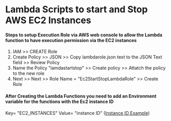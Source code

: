 # Lambda Scripts to start and Stop AWS EC2 Instances 

#### Steps to setup Execution Role via AWS web console to allow the Lambda function to have execution permission via the EC2 instances

1. IAM >> CREATE Role
1. Create Policy >> JSON >> Copy lambdarole.json text to the JSON Text field >> Review Policy
1. Name the Policy "lamdastartstop" >> Create policy >> Attatch the policy to the new role
1. Next >> Next >> Role Name = "Ec2StartStopLambdaRole" >> Create Role


#### After Creating the Lambda Functions you need to add an Environment variable for the functions with the Ec2 instance ID
Key= "EC2_INSTANCES"
Value= "instance ID"
([Instance ID Example](https://docs.aws.amazon.com/elasticbeanstalk/latest/dg/images/clearbox-view-ec2-instances-3.png))

